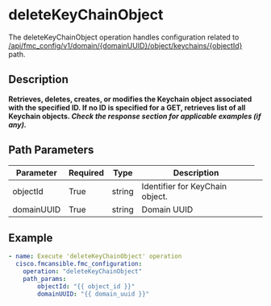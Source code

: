 # deleteKeyChainObject

The deleteKeyChainObject operation handles configuration related to [/api/fmc_config/v1/domain/{domainUUID}/object/keychains/{objectId}](/paths//api/fmc_config/v1/domain/{domain_uuid}/object/keychains/{object_id}.md) path.&nbsp;
## Description
**Retrieves, deletes, creates, or modifies the Keychain object associated with the specified ID. If no ID is specified for a GET, retrieves list of all Keychain objects. _Check the response section for applicable examples (if any)._**

## Path Parameters
| Parameter | Required | Type | Description |
| --------- | -------- | ---- | ----------- |
| objectId | True | string <td colspan=3> Identifier for KeyChain object. |
| domainUUID | True | string <td colspan=3> Domain UUID |

## Example
```yaml
- name: Execute 'deleteKeyChainObject' operation
  cisco.fmcansible.fmc_configuration:
    operation: "deleteKeyChainObject"
    path_params:
        objectId: "{{ object_id }}"
        domainUUID: "{{ domain_uuid }}"

```